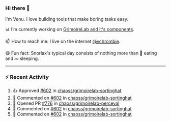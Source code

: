 ### Hi there 👋

I'm Venu. I love building tools that make boring tasks easy.

📊 I’m currently working on [GrimoireLab and it's components](https://chaoss.github.io/grimoirelab).

📫 How to reach me: I live on the internet [@vchrombie](https://www.google.co.in/search?q=vchrombie).

😄 Fun fact: Snorlax's typical day consists of nothing more than :doughnut: eating and :zzz: sleeping.

---

### :zap: Recent Activity

<!--RECENT_ACTIVITY:start-->
1. 👍 Approved [#602](https://github.com/chaoss/grimoirelab-sortinghat/pull/602#pullrequestreview-892225840) in [chaoss/grimoirelab-sortinghat](https://github.com/chaoss/grimoirelab-sortinghat)
2. 💬 Commented on [#602](https://github.com/chaoss/grimoirelab-sortinghat/pull/602#discussion_r813725761) in [chaoss/grimoirelab-sortinghat](https://github.com/chaoss/grimoirelab-sortinghat)
3. 💪 Opened PR [#776](https://github.com/chaoss/grimoirelab-perceval/pull/776) in [chaoss/grimoirelab-perceval](https://github.com/chaoss/grimoirelab-perceval)
4. 💬 Commented on [#602](https://github.com/chaoss/grimoirelab-sortinghat/pull/602#discussion_r813702205) in [chaoss/grimoirelab-sortinghat](https://github.com/chaoss/grimoirelab-sortinghat)
5. 💬 Commented on [#602](https://github.com/chaoss/grimoirelab-sortinghat/pull/602#issuecomment-1049662417) in [chaoss/grimoirelab-sortinghat](https://github.com/chaoss/grimoirelab-sortinghat)
<!--RECENT_ACTIVITY:end-->

<!--
**vchrombie/vchrombie** is a ✨ _special_ ✨ repository because its `README.md` (this file) appears on your GitHub profile.

Here are some ideas to get you started:

- 🔭 I’m currently working on ...
- 🌱 I’m currently learning ...
- 👯 I’m looking to collaborate on ...
- 🤔 I’m looking for help with ...
- 💬 Ask me about ...
- 📫 How to reach me: ...
- 😄 Pronouns: ...
- ⚡ Fun fact: ...
-->
